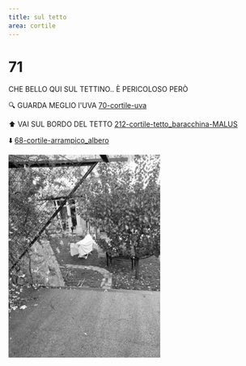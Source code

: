 ```yaml
---
title: sul tetto
area: cortile
---
```

# 71
CHE BELLO QUI SUL TETTINO.. È PERICOLOSO PERÒ

🔍 GUARDA MEGLIO l'UVA [70-cortile-uva](70-cortile-uva.md)

⬆️ VAI SUL BORDO DEL TETTO  [212-cortile-tetto_baracchina-MALUS](212-cortile-tetto_baracchina-MALUS.md)

⬇️ [68-cortile-arrampico_albero](68-cortile-arrampico_albero.md)

![foto_94](../_assets/preview/foto_94.jpg)